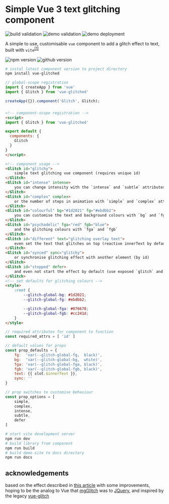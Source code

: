 # Simple Vue 3 text glitching component


![build validation](https://github.com/lewardo/vue-glitched/actions/workflows/build-validation.yml/badge.svg)
![demo validation](https://github.com/lewardo/vue-glitched/actions/workflows/demo-validation.yml/badge.svg)
![demo deployment](https://github.com/lewardo/vue-glitched/actions/workflows/pages/pages-build-deployment/badge.svg)


A simple to use, customisable `vue` component to add a glitch effect to text, built with `vite`<sup>[\[1\]](https://t.ly/Ltdz)</sup>

![npm version](https://img.shields.io/npm/v/vue-glitched?style=plastic)
![github version](https://img.shields.io/npm/v/vue-glitched/latest?label=github&registry_uri=https%3A%2F%2Fnpm.pkg.github.com&style=plastic)

```bash
# instal latest component version to project directory
npm install vue-glitched
```
```js
// global-scope registration
import { createApp } from 'vue'
import { Glitch } from 'vue-glitched'

createApp({}).component('Glitch', Glitch);  
```

### 
```html
<!-- component-scope registration -->
<script>
import { Glitch } from 'vue-glitched'

export default {
  components: {
    Glitch
  }
}
</script>
``` 
```html
<!-- component usage -->
<Glitch id="glitchy">
    simple text glitching vue component (requires unique id)
</Glitch>
<Glitch id="intense" intense>
    you can change intensity with the `intense` and `subtle` attributes
</Glitch>
<Glitch id="complex" complex>
    or the number of steps in animation with `simple` and `complex` attributes
</Glitch>
<Glitch id="colourful" bg="#1d2021" fg="#ebdbb2">
    you can customise the text and background colours with `bg` and `fg`
</Glitch>
<Glitch id="psychadelic" fga="red" fgb="blue">
    and the glitching colours with `fga` and `fgb`
</Glitch>
<Glitch id="different" text="glitching overlay text">
    even set the text that glitches on top (reactive innerText by default)
</Glitch>
<Glitch id="synced" sync="glitchy">
    or synchronise glitching effect with another element (by id)
</Glitch>
<Glitch id="stopped" defer>
    and even not start the effect by default (use exposed `glitch` and `noglitch` methods to control effect)
</Glitch>
<!-- set defaults for glitching colours -->
<style>
    :root {
        --glitch-global-bg: #1d2021;
        --glitch-global-fg: #ebdbb2;

        --glitch-global-fga: #076678;
        --glitch-global-fgb: #cc241d;
    }
</style>
```
```js
// required attributes for component to function
const required_attrs = [ 'id' ]

// default values for props
const prop_defaults = {
    fg:  'var(--glitch-global-fg,  black)',
    bg:  'var(--glitch-global-bg,  white)',
    fga: 'var(--glitch-global-fga, black)',
    fgb: 'var(--glitch-global-fgb, black)',
    text: {{ slot.$innerText }},
    sync: ''
}

// prop switches to customise behaviour
const prop_options = [
    simple,
    complex,
    intense,
    subtle,
    defer
]
```
```bash
# start vite development server
npm run dev
# build library from component
npm run build
# build demo site to docs directory
npm run docs
```

## acknowledgements
based on the effect described in [this article](https://css-tricks.com/glitch-effect-text-images-svg/) with some improvements, hoping to be the analog to Vue that [mgGlitch](https://github.com/hmongouachon/mgGlitch) was to [JQuery](https://jquery.com), and inspired by the legacy [vue-glitch](https://github.com/ianaya89/vue-glitch)

